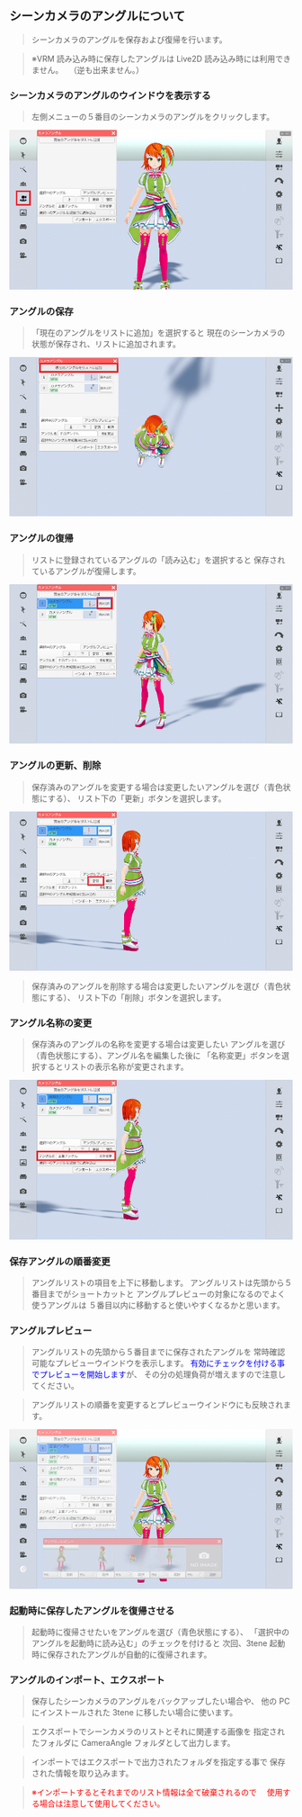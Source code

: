## シーンカメラのアングルについて

>シーンカメラのアングルを保存および復帰を行います。

>※VRM 読み込み時に保存したアングルは Live2D 読み込み時には利用できません。
>　（逆も出来ません。）


### シーンカメラのアングルのウインドウを表示する

>左側メニューの５番目のシーンカメラのアングルをクリックします。

![画像](image/CameraAngle_1.png "")


### アングルの保存

>「現在のアングルをリストに追加」を選択すると
>現在のシーンカメラの状態が保存され、リストに追加されます。

![画像](image/CameraAngle_2.png "")


### アングルの復帰

>リストに登録されているアングルの「読み込む」を選択すると
>保存されているアングルが復帰します。

![画像](image/CameraAngle_3.png "")


### アングルの更新、削除

>保存済みのアングルを変更する場合は変更したいアングルを選び（青色状態にする）、
>リスト下の「更新」ボタンを選択します。

![画像](image/CameraAngle_4.png "")


>保存済みのアングルを削除する場合は変更したいアングルを選び（青色状態にする）、
>リスト下の「削除」ボタンを選択します。


### アングル名称の変更

>保存済みのアングルの名称を変更する場合は変更したい
>アングルを選び（青色状態にする）、アングル名を編集した後に
>「名称変更」ボタンを選択するとリストの表示名称が変更されます。

![画像](image/CameraAngle_5.png "")


### 保存アングルの順番変更

>アングルリストの項目を上下に移動します。
>アングルリストは先頭から５番目までがショートカットと
>アングルプレビューの対象になるのでよく使うアングルは
>５番目以内に移動すると使いやすくなるかと思います。


### アングルプレビュー

>アングルリストの先頭から５番目までに保存されたアングルを
>常時確認可能なプレビューウインドウを表示します。
><font color="Blue">有効にチェックを付ける事でプレビューを開始します</font>が、
>その分の処理負荷が増えますので注意してください。

>アングルリストの順番を変更するとプレビューウインドウにも反映されます。

![画像](image/CameraAngle_6.png "")


### 起動時に保存したアングルを復帰させる

>起動時に復帰させたいをアングルを選び（青色状態にする）、
>「選択中のアングルを起動時に読み込む」のチェックを付けると
>次回、3tene 起動時に保存されたアングルが自動的に復帰されます。


### アングルのインポート、エクスポート

>保存したシーンカメラのアングルをバックアップしたい場合や、
>他の PC にインストールされた 3tene に移したい場合に使います。

>エクスポートでシーンカメラのリストとそれに関連する画像を
>指定されたフォルダに CameraAngle フォルダとして出力します。

>インポートではエクスポートで出力されたフォルダを指定する事で
>保存された情報を取り込みます。

><font color="Red">※インポートするとそれまでのリスト情報は全て破棄されるので
>　使用する場合は注意して使用してください。</font>



